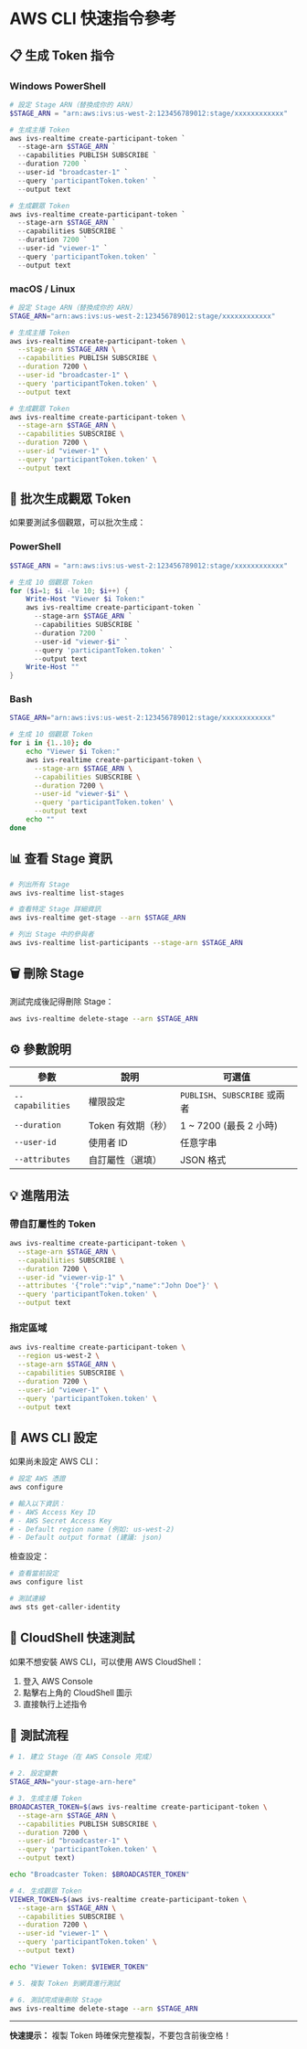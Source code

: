 # AWS CLI 快速指令參考

## 📋 生成 Token 指令

### Windows PowerShell

```powershell
# 設定 Stage ARN（替換成你的 ARN）
$STAGE_ARN = "arn:aws:ivs:us-west-2:123456789012:stage/xxxxxxxxxxxx"

# 生成主播 Token
aws ivs-realtime create-participant-token `
  --stage-arn $STAGE_ARN `
  --capabilities PUBLISH SUBSCRIBE `
  --duration 7200 `
  --user-id "broadcaster-1" `
  --query 'participantToken.token' `
  --output text

# 生成觀眾 Token
aws ivs-realtime create-participant-token `
  --stage-arn $STAGE_ARN `
  --capabilities SUBSCRIBE `
  --duration 7200 `
  --user-id "viewer-1" `
  --query 'participantToken.token' `
  --output text
```

### macOS / Linux

```bash
# 設定 Stage ARN（替換成你的 ARN）
STAGE_ARN="arn:aws:ivs:us-west-2:123456789012:stage/xxxxxxxxxxxx"

# 生成主播 Token
aws ivs-realtime create-participant-token \
  --stage-arn $STAGE_ARN \
  --capabilities PUBLISH SUBSCRIBE \
  --duration 7200 \
  --user-id "broadcaster-1" \
  --query 'participantToken.token' \
  --output text

# 生成觀眾 Token
aws ivs-realtime create-participant-token \
  --stage-arn $STAGE_ARN \
  --capabilities SUBSCRIBE \
  --duration 7200 \
  --user-id "viewer-1" \
  --query 'participantToken.token' \
  --output text
```

## 🔄 批次生成觀眾 Token

如果要測試多個觀眾，可以批次生成：

### PowerShell

```powershell
$STAGE_ARN = "arn:aws:ivs:us-west-2:123456789012:stage/xxxxxxxxxxxx"

# 生成 10 個觀眾 Token
for ($i=1; $i -le 10; $i++) {
    Write-Host "Viewer $i Token:"
    aws ivs-realtime create-participant-token `
      --stage-arn $STAGE_ARN `
      --capabilities SUBSCRIBE `
      --duration 7200 `
      --user-id "viewer-$i" `
      --query 'participantToken.token' `
      --output text
    Write-Host ""
}
```

### Bash

```bash
STAGE_ARN="arn:aws:ivs:us-west-2:123456789012:stage/xxxxxxxxxxxx"

# 生成 10 個觀眾 Token
for i in {1..10}; do
    echo "Viewer $i Token:"
    aws ivs-realtime create-participant-token \
      --stage-arn $STAGE_ARN \
      --capabilities SUBSCRIBE \
      --duration 7200 \
      --user-id "viewer-$i" \
      --query 'participantToken.token' \
      --output text
    echo ""
done
```

## 📊 查看 Stage 資訊

```bash
# 列出所有 Stage
aws ivs-realtime list-stages

# 查看特定 Stage 詳細資訊
aws ivs-realtime get-stage --arn $STAGE_ARN

# 列出 Stage 中的參與者
aws ivs-realtime list-participants --stage-arn $STAGE_ARN
```

## 🗑️ 刪除 Stage

測試完成後記得刪除 Stage：

```bash
aws ivs-realtime delete-stage --arn $STAGE_ARN
```

## ⚙️ 參數說明

| 參數 | 說明 | 可選值 |
|------|------|--------|
| `--capabilities` | 權限設定 | `PUBLISH`、`SUBSCRIBE` 或兩者 |
| `--duration` | Token 有效期（秒） | 1 ~ 7200 (最長 2 小時) |
| `--user-id` | 使用者 ID | 任意字串 |
| `--attributes` | 自訂屬性（選填） | JSON 格式 |

## 💡 進階用法

### 帶自訂屬性的 Token

```bash
aws ivs-realtime create-participant-token \
  --stage-arn $STAGE_ARN \
  --capabilities SUBSCRIBE \
  --duration 7200 \
  --user-id "viewer-vip-1" \
  --attributes '{"role":"vip","name":"John Doe"}' \
  --query 'participantToken.token' \
  --output text
```

### 指定區域

```bash
aws ivs-realtime create-participant-token \
  --region us-west-2 \
  --stage-arn $STAGE_ARN \
  --capabilities SUBSCRIBE \
  --duration 7200 \
  --user-id "viewer-1" \
  --query 'participantToken.token' \
  --output text
```

## 🔐 AWS CLI 設定

如果尚未設定 AWS CLI：

```bash
# 設定 AWS 憑證
aws configure

# 輸入以下資訊：
# - AWS Access Key ID
# - AWS Secret Access Key
# - Default region name (例如: us-west-2)
# - Default output format (建議: json)
```

檢查設定：

```bash
# 查看當前設定
aws configure list

# 測試連線
aws sts get-caller-identity
```

## 📝 CloudShell 快速測試

如果不想安裝 AWS CLI，可以使用 AWS CloudShell：

1. 登入 AWS Console
2. 點擊右上角的 CloudShell 圖示
3. 直接執行上述指令

## 🎯 測試流程

```bash
# 1. 建立 Stage（在 AWS Console 完成）

# 2. 設定變數
STAGE_ARN="your-stage-arn-here"

# 3. 生成主播 Token
BROADCASTER_TOKEN=$(aws ivs-realtime create-participant-token \
  --stage-arn $STAGE_ARN \
  --capabilities PUBLISH SUBSCRIBE \
  --duration 7200 \
  --user-id "broadcaster-1" \
  --query 'participantToken.token' \
  --output text)

echo "Broadcaster Token: $BROADCASTER_TOKEN"

# 4. 生成觀眾 Token
VIEWER_TOKEN=$(aws ivs-realtime create-participant-token \
  --stage-arn $STAGE_ARN \
  --capabilities SUBSCRIBE \
  --duration 7200 \
  --user-id "viewer-1" \
  --query 'participantToken.token' \
  --output text)

echo "Viewer Token: $VIEWER_TOKEN"

# 5. 複製 Token 到網頁進行測試

# 6. 測試完成後刪除 Stage
aws ivs-realtime delete-stage --arn $STAGE_ARN
```

---

**快速提示：** 複製 Token 時確保完整複製，不要包含前後空格！
